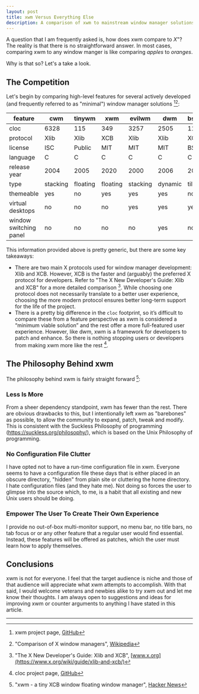 ```yaml
---
layout: post
title: xwm Versus Everything Else
description: A comparison of xwm to mainstream window manager solutions.
---
```


A question that I am frequently asked is, how does xwm compare to *X*"? The
reality is that there is no straightforward answer. In most cases, comparing
xwm to any window manger is like comparing *apples* to *oranges*. 

Why is that so? Let's a take a look.

## The Competition

Let's begin by comparing high-level features for several actively developed 
(and frequently referred to as "minimal") window manager solutions [^1][^2]:

|feature               |cwm     |tinywm  |xwm     |evilwm  |dwm     |bspwm   |
|----------------------|--------|--------|--------|--------|--------|--------|
|cloc                  |6328    |115     |349     |3257    |2505    |11909   |
|protocol              |Xlib    |Xlib    |XCB     |Xlib    |Xlib    |XCB     |
|license               |ISC     |Public  |MIT     |MIT     |MIT     |BSD     |
|language              |C       |C       |C       |C       |C       |C       |
|release year          |2004    |2005    |2020    |2000    |2006    |2013    |
|type                  |stacking|floating|floating|stacking|dynamic |tiling  |
|themeable             |yes     |no      |yes     |yes     |yes     |no      |
|virtual desktops      |no      |no      |no      |yes     |yes     |yes     |
|window switching panel|no      |no      |no      |no      |yes     |no      |

This information provided above is pretty generic, but there are some key
takeaways:

*   There are two main X protocols used for window manager development: Xlib
    and XCB. However, XCB is the faster and (arguably) the preferred X protocol
    for developers. Refer to "The X New Developer's Guide: Xlib and XCB" for a
    more detailed comparison [^4]. While choosing one protocol does not
    necessarily translate to a better user experience, choosing the more modern
    protocol ensures better long-term support for the life of the project.
*   There is a pretty big difference in the `cloc` footprint, so it’s difficult
    to compare these from a feature perspective as xwm is considered a “minimum
    viable solution” and the rest offer a more full-featured user experience.
    However, like dwm, xwm is a framework for developers to patch and enhance.
    So there is nothing stopping users or developers from making xwm more like
    the rest [^3].

## The Philosophy Behind xwm

The philosophy behind xwm is fairly straight forward [^5]:

### Less Is More

From a sheer dependency standpoint, xwm has fewer than the rest. There are
obvious drawbacks to this, but I intentionally left xwm as "barebones" as
possible, to allow the community to expand, patch, tweak and modify. This is
consistent with the Suckless Philosophy of programming
(https://suckless.org/philosophy/), which is based on the Unix Philosophy of
programming.

### No Configuration File Clutter

I have opted not to have a run-time configuration file in xwm. Everyone seems
to have a configuration file these days that is either placed in an obscure
directory, "hidden" from plain site or cluttering the home directory. I hate
configuration files (and they hate me). Not doing so forces the user to glimpse
into the source which, to me, is a habit that all existing and new Unix users
should be doing.

### Empower The User To Create Their Own Experience

I provide no out-of-box multi-monitor support, no menu bar, no title bars, no
tab	focus or or any other feature that a regular user would find essential.
Instead, these features will be offered as patches, which the user must learn
how to apply themselves.

## Conclusions

xwm is not for everyone. I feel that the target audience is niche and those of
that audience will appreciate what xwm attempts to accomplish. With that said, I
would welcome veterans and newbies alike to try xwm out and let me know their
thoughts. I am always open to suggestions and ideas for improving xwm or counter
arguments to anything I have stated in this article.

---

[^1]: xwm project page, [GitHub](http://github.com/mcpcpc/xwm)
[^2]: "Comparison of X window managers", [Wikipedia](https://en.m.wikipedia.org/wiki/Comparison_of_X_window_managers)
[^3]: cloc project page, [GitHub](https://github.com/AlDanial/cloc)
[^4]: "The X New Developer's Guide: Xlib and XCB", [www.x.org](https://www.x.org/wiki/guide/xlib-and-xcb/)
[^5]: "xwm - a tiny XCB window floating window manager", [Hacker News](https://news.ycombinator.com/item?id=25033613)
